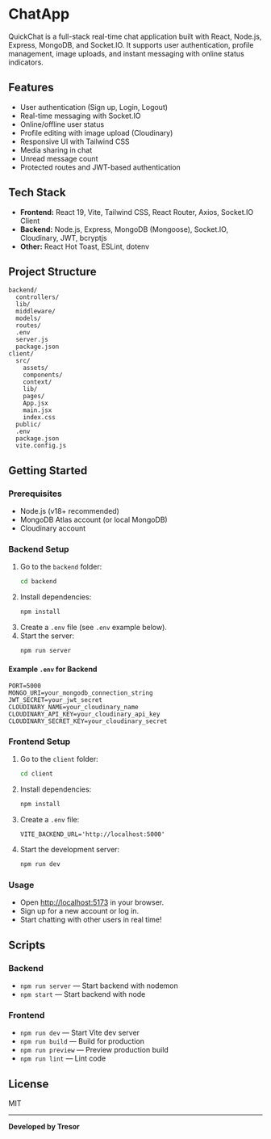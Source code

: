 # ChatApp

QuickChat is a full-stack real-time chat application built with React, Node.js, Express, MongoDB, and Socket.IO. It supports user authentication, profile management, image uploads, and instant messaging with online status indicators.

## Features

- User authentication (Sign up, Login, Logout)
- Real-time messaging with Socket.IO
- Online/offline user status
- Profile editing with image upload (Cloudinary)
- Responsive UI with Tailwind CSS
- Media sharing in chat
- Unread message count
- Protected routes and JWT-based authentication

## Tech Stack

- **Frontend:** React 19, Vite, Tailwind CSS, React Router, Axios, Socket.IO Client
- **Backend:** Node.js, Express, MongoDB (Mongoose), Socket.IO, Cloudinary, JWT, bcryptjs
- **Other:** React Hot Toast, ESLint, dotenv

## Project Structure

```
backend/
  controllers/
  lib/
  middleware/
  models/
  routes/
  .env
  server.js
  package.json
client/
  src/
    assets/
    components/
    context/
    lib/
    pages/
    App.jsx
    main.jsx
    index.css
  public/
  .env
  package.json
  vite.config.js
```

## Getting Started

### Prerequisites

- Node.js (v18+ recommended)
- MongoDB Atlas account (or local MongoDB)
- Cloudinary account

### Backend Setup

1. Go to the `backend` folder:
   ```sh
   cd backend
   ```
2. Install dependencies:
   ```sh
   npm install
   ```
3. Create a `.env` file (see `.env` example below).
4. Start the server:
   ```sh
   npm run server
   ```

#### Example `.env` for Backend

```
PORT=5000
MONGO_URI=your_mongodb_connection_string
JWT_SECRET=your_jwt_secret
CLOUDINARY_NAME=your_cloudinary_name
CLOUDINARY_API_KEY=your_cloudinary_api_key
CLOUDINARY_SECRET_KEY=your_cloudinary_secret
```

### Frontend Setup

1. Go to the `client` folder:
   ```sh
   cd client
   ```
2. Install dependencies:
   ```sh
   npm install
   ```
3. Create a `.env` file:
   ```
   VITE_BACKEND_URL='http://localhost:5000'
   ```
4. Start the development server:
   ```sh
   npm run dev
   ```

### Usage

- Open [http://localhost:5173](http://localhost:5173) in your browser.
- Sign up for a new account or log in.
- Start chatting with other users in real time!

## Scripts

### Backend

- `npm run server` — Start backend with nodemon
- `npm start` — Start backend with node

### Frontend

- `npm run dev` — Start Vite dev server
- `npm run build` — Build for production
- `npm run preview` — Preview production build
- `npm run lint` — Lint code

## License

MIT

---

**Developed by Tresor**